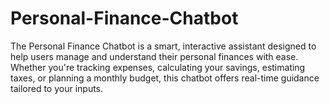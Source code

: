 # Personal-Finance-Chatbot
The Personal Finance Chatbot is a smart, interactive assistant designed to help users manage and understand their personal finances with ease. Whether you're tracking expenses, calculating your savings, estimating taxes, or planning a monthly budget, this chatbot offers real-time guidance tailored to your inputs.
